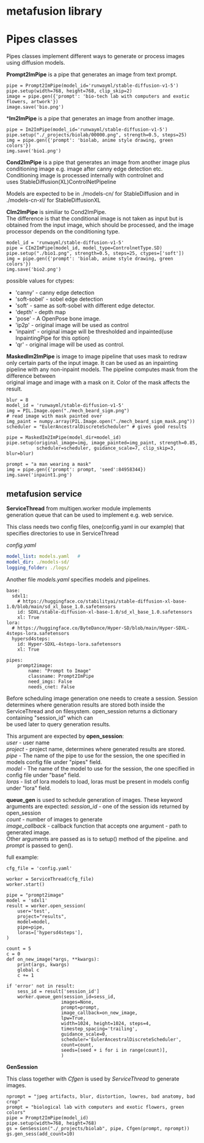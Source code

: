 
# metafusion library

# Pipes classes

Pipes classes implement different ways to generate 
or process images using diffusion models.

**Prompt2ImPipe** is a pipe that generates an image from text prompt.


```example
pipe = Prompt2ImPipe(model_id='runwayml/stable-diffusion-v1-5')
pipe.setup(width=768, height=768, clip_skip=2)
image = pipe.gen({'prompt': 'bio-tech lab with computers and exotic flowers, artwork'})
image.save('bio.png')
```

***Im2ImPipe** is a pipe that generates an image from another image.

```
pipe = Im2ImPipe(model_id='runwayml/stable-diffusion-v1-5')
pipe.setup("./_projects/biolab/00000.png", strength=0.5, steps=25)
img = pipe.gen({'prompt': 'biolab, anime style drawing, green colors'})
img.save('bio1.png')
```

**Cond2ImPipe** is a pipe that generates 
an image from another image plus conditioning 
image e.g. image after canny edge detection etc.  
Conditioning image is processed internally with controlnet and  
uses StableDiffusion(XL)ControlNetPipeline

Models are expected to be in ./models-cn/ for StableDiffusion 
and in ./models-cn-xl/ for StableDiffusionXL

**CIm2ImPipe** is similiar to Cond2ImPipe.  
The difference is that the conditional image is not
taken as input but is obtained from the input image, which
should be processed, and the image processor 
depends on the conditioning type.

```
model_id = 'runwayml/stable-diffusion-v1-5'
pipe = CIm2ImPipe(model_id, model_type=ControlnetType.SD)
pipe.setup("./bio1.png", strength=0.5, steps=25, ctypes=['soft'])
img = pipe.gen({'prompt': 'biolab, anime style drawing, green colors'})
img.save('bio2.png')
```

possible values for ctypes:
* 'canny' - canny edge detection
* 'soft-sobel' - sobel edge detection
* 'soft' - same as soft-sobel with different edge detector.	 
* 'depth' - depth map
* 'pose' - A OpenPose bone image.
* 'ip2p' - original image will be used as control
* 'inpaint' - original image will be thresholded and inpainted(use InpaintingPipe for this option)
* 'qr' - original image will be used as control.


**MaskedIm2ImPipe** is image to image pipeline that uses mask to redraw only certain parts of the input image.
It can be used as an inpainting pipeline with any non-inpaint models.
The pipeline computes mask from the difference between  
original image and image with a mask on it. Color of the mask affects the result.

```
blur = 8
model_id = 'runwayml/stable-diffusion-v1-5'
img = PIL.Image.open("./mech_beard_sigm.png")
# read image with mask painted over
img_paint = numpy.array(PIL.Image.open("./mech_beard_sigm_mask.png"))
scheduler = "EulerAncestralDiscreteScheduler" # gives good results

pipe = MaskedIm2ImPipe(model_dir+model_id)
pipe.setup(original_image=img, image_painted=img_paint, strength=0.85,
           scheduler=scheduler, guidance_scale=7, clip_skip=3, blur=blur)

prompt = "a man wearing a mask"
img = pipe.gen({'prompt': prompt, 'seed':84958344})
img.save('inpaint1.png')
```


## metafusion service

**ServiceThread** from multigen.worker module implements  
generation queue that can be used to implement e.g. web service.

This class needs two config files, one(config.yaml in our example) that specifies directories to use in ServiceThread

*config.yaml*
```config.yaml
model_list: models.yaml   # 
model_dir: ./models-sd/
logging_folder: ./logs/
```
Another file *models.yaml* specifies models and pipelines.

```
base:
  sdxl1:
    # https://huggingface.co/stabilityai/stable-diffusion-xl-base-1.0/blob/main/sd_xl_base_1.0.safetensors
    id: SDXL/stable-diffusion-xl-base-1.0/sd_xl_base_1.0.safetensors
    xl: True
lora:
  # https://huggingface.co/ByteDance/Hyper-SD/blob/main/Hyper-SDXL-4steps-lora.safetensors
  hypersd4steps:
    id: Hyper-SDXL-4steps-lora.safetensors
    xl: True

pipes:
    prompt2image:
        name: "Prompt to Image"
        classname: Prompt2ImPipe
        need_imgs: False
        needs_cnet: False
```


Before scheduling image generation one needs to create a session. Session determines where
generation results are stored both inside the ServiceThread and on filesystem.
open_session returns a dictionary containing "session_id" which can  
be used later to query generation results.

This argument are expected by **open_session**:  
*user* - user name  
*project* - project name, determines where generated results are stored.  
*pipe* - The name of the pipe to use for the session, the one specified in models config
file under "pipes" field.  
*model* - The name of the model to use for the session, the one specified in config
file under "base" field.  
*loras* - list of lora models to load, loras must be present in models config under "lora" field.

**queue_gen** is used to schedule generation of images. 
These keyword arguments are expected:
*session_id* - one of the session ids returned by open_session  
*count* - number of images to generate  
*image_callback* - callback function that accepts one argument - path to generated image.  
Other arguments are passed as is to setup() method of the pipeline.
and *prompt* is passed to gen().

full example:
```
cfg_file = 'config.yaml'

worker = ServiceThread(cfg_file)
worker.start()

pipe = "prompt2image"
model = 'sdxl1'
result = worker.open_session(
    user='test',
    project="results",
    model=model,
    pipe=pipe,
    loras=['hypersd4steps'],
)

count = 5
c = 0
def on_new_image(*args, **kwargs):
    print(args, kwargs)
    global c
    c += 1

if 'error' not in result:
    sess_id = result['session_id']
    worker.queue_gen(session_id=sess_id,
                    images=None,
                    prompt=prompt,
                    image_callback=on_new_image,
                    lpw=True,
                    width=1024, height=1024, steps=4,
                    timestep_spacing='trailing',
                    guidance_scale=0,
                    scheduler='EulerAncestralDiscreteScheduler',
                    count=count,
                    seeds=[seed + i for i in range(count)],
                    )

```

**GenSession**

This class together with *Cfgen* is used by *ServiceThread* 
to generate images.


```
nprompt = "jpeg artifacts, blur, distortion, lowres, bad anatomy, bad crop"
prompt = "biological lab with computers and exotic flowers, green colors"
pipe = Prompt2ImPipe(model_id)
pipe.setup(width=768, height=768)
gs = GenSession("./_projects/biolab", pipe, Cfgen(prompt, nprompt))
gs.gen_sess(add_count=10)
```

